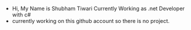 - Hi, My Name is Shubham Tiwari Currently Working as .net Developer with c#
- currently working on this github account so there is no project. 
